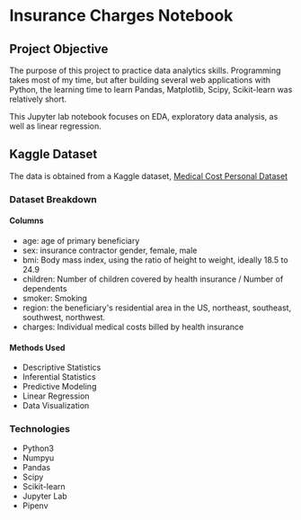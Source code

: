 # Insurance Charges Notebook

## Project Objective
The purpose of this project to practice data analytics skills. Programming takes most of my time, but after building several web applications with Python, the learning time to learn Pandas, Matplotlib, Scipy, Scikit-learn was relatively short.

This Jupyter lab notebook focuses on EDA, exploratory data analysis, as well as linear regression.

## Kaggle Dataset
The data is obtained from a Kaggle dataset, [Medical Cost Personal Dataset](https://www.kaggle.com/datasets/mirichoi0218/insurance)

### Dataset Breakdown

#### Columns
- age: age of primary beneficiary
- sex: insurance contractor gender, female, male
- bmi: Body mass index, using the ratio of height to weight, ideally 18.5 to 24.9
- children: Number of children covered by health insurance / Number of dependents
- smoker: Smoking
- region: the beneficiary's residential area in the US, northeast, southeast, southwest, northwest.
- charges: Individual medical costs billed by health insurance

#### Methods Used
- Descriptive Statistics
- Inferential Statistics
- Predictive Modeling
- Linear Regression
- Data Visualization

### Technologies
- Python3
- Numpyu
- Pandas
- Scipy
- Scikit-learn
- Jupyter Lab
- Pipenv
